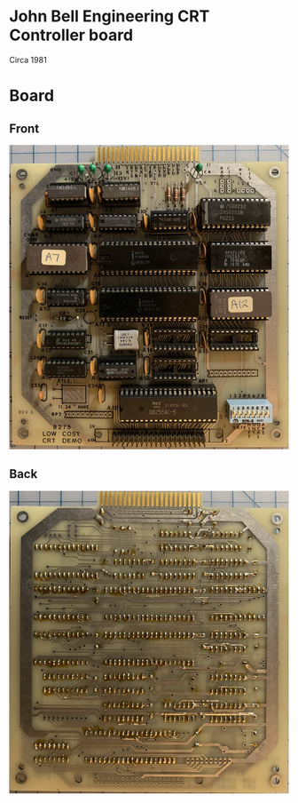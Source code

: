 # John Bell Engineering CRT Controller board
Circa 1981
# Board #
## Front ##
![Main](./images/board_front.jpeg)
## Back ##
![Main](./images/board_back.jpeg)